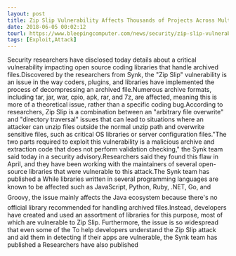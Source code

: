 ```yaml
---
layout: post
title: Zip Slip Vulnerability Affects Thousands of Projects Across Multiple Ecosystems
date: 2018-06-05 00:02:12
tourl: https://www.bleepingcomputer.com/news/security/zip-slip-vulnerability-affects-thousands-of-projects-across-multiple-ecosystems/
tags: [Exploit,Attack]
---
```

Security researchers have disclosed today details about a critical vulnerability impacting open source coding libraries that handle archived files.Discovered by the researchers from Synk, the "Zip Slip" vulnerability is an issue in the way coders, plugins, and libraries have implemented the process of decompressing an archived file.Numerous archive formats, including tar, jar, war, cpio, apk, rar, and 7z, are affected, meaning this is more of a theoretical issue, rather than a specific coding bug.According to researchers, Zip Slip is a combination between an "arbitrary file overwrite" and "directory traversal" issues that can lead to situations where an attacker can unzip files outside the normal unzip path and overwrite sensitive files, such as critical OS libraries or server configuration files."The two parts required to exploit this vulnerability is a malicious archive and extraction code that does not perform validation checking," the Synk team said today in a security advisory.Researchers said they found this flaw in April, and they have been working with the maintainers of several open-source libraries that were vulnerable to this attack.The Synk team has published a While libraries written in several programming languages are known to be affected such as JavaScript, Python, Ruby, .NET, Go, and Groovy, the issue mainly affects the Java ecosystem because there's no official library recommended for handling archived files.Instead, developers have created and used an assortment of libraries for this purpose, most of which are vulnerable to Zip Slip. Furthermore, the issue is so widespread that even some of the To help developers understand the Zip Slip attack and aid them in detecting if their apps are vulnerable, the Synk team has published a Researchers have also published 